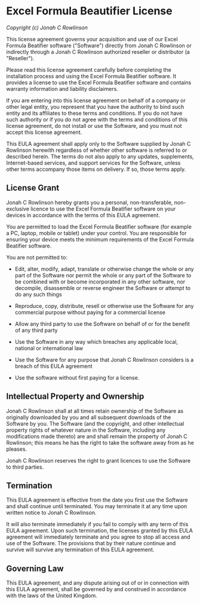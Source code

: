 # Excel Formula Beautifier License

*Copyright (c) Jonah C Rowlinson*

This license agreement governs your acquisition and use of our Excel Formula Beatifier software ("Software") directly from Jonah C Rowlinson or indirectly through a Jonah C Rowlinson authorized reseller or distributor (a "Reseller").

Please read this license agreement carefully before completing the installation process and using the Excel Formula Beatifier software. It provides a license to use the Excel Formula Beatifier software and contains warranty information and liability disclaimers.

If you are entering into this license agreement on behalf of a company or other legal entity, you represent that you have the authority to bind such entity and its affiliates to these terms and conditions. If you do not have such authority or if you do not agree with the terms and conditions of this license agreement, do not install or use the Software, and you must not accept this license agreement.

This EULA agreement shall apply only to the Software supplied by Jonah C Rowlinson herewith regardless of whether other software is referred to or described herein. The terms do not also apply to any updates, supplements, Internet-based services, and support services for the Software, unless other terms accompany those items on delivery. If so, those terms apply.

## License Grant

Jonah C Rowlinson hereby grants you a personal, non-transferable, non-exclusive licence to use the Excel Formula Beatifier software on your devices in accordance with the terms of this EULA agreement.

You are permitted to load the Excel Formula Beatifier software (for example a PC, laptop, mobile or tablet) under your control. You are responsible for ensuring your device meets the minimum requirements of the Excel Formula Beatifier software.

You are not permitted to:

- Edit, alter, modify, adapt, translate or otherwise change the whole or any part of the Software nor permit the whole or any part of the Software to be combined with or become incorporated in any other software, nor decompile, disassemble or reverse engineer the Software or attempt to do any such things

- Reproduce, copy, distribute, resell or otherwise use the Software for any commercial purpose without paying for a commercial license

- Allow any third party to use the Software on behalf of or for the benefit of any third party

- Use the Software in any way which breaches any applicable local, national or international law

- Use the Software for any purpose that Jonah C Rowlinson considers is a breach of this EULA agreement

- Use the software without first paying for a license.

## Intellectual Property and Ownership

Jonah C Rowlinson shall at all times retain ownership of the Software as originally downloaded by you and all subsequent downloads of the Software by you. The Software (and the copyright, and other intellectual property rights of whatever nature in the Software, including any modifications made thereto) are and shall remain the property of Jonah C Rowlinson; this means he has the right to take the software away from as he pleases.

Jonah C Rowlinson reserves the right to grant licences to use the Software to third parties.

## Termination

This EULA agreement is effective from the date you first use the Software and shall continue until terminated. You may terminate it at any time upon written notice to Jonah C Rowlinson.

It will also terminate immediately if you fail to comply with any term of this EULA agreement. Upon such termination, the licenses granted by this EULA agreement will immediately terminate and you agree to stop all access and use of the Software. The provisions that by their nature continue and survive will survive any termination of this EULA agreement.

## Governing Law

This EULA agreement, and any dispute arising out of or in connection with this EULA agreement, shall be governed by and construed in accordance with the laws of the United Kingdom.